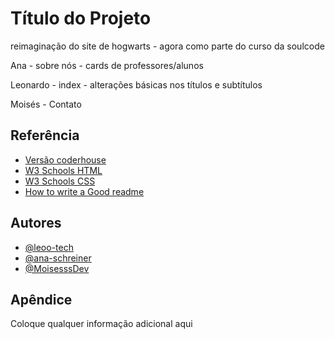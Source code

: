 
# Título do Projeto

reimaginação do site de hogwarts - agora como parte do curso da soulcode

Ana - sobre nós - cards de professores/alunos

Leonardo - index - alterações básicas nos títulos e  subtítulos

Moisés - Contato
## Referência

 - [Versão coderhouse](https://projeto-final-coderhouse-pi.vercel.app/)
 - [W3 Schools HTML](https://www.w3schools.com/tags/default.asp)
 - [W3 Schools CSS](https://www.w3schools.com/cssref/index.php)
 - [How to write a Good readme](https://bulldogjob.com/news/449-how-to-write-a-good-readme-for-your-github-project)


## Autores

- [@leoo-tech](https://github.com/leoo-tech)
- [@ana-schreiner](https://github.com/ana-schreiner)
- [@MoisesssDev](https://github.com/MoisesssDev)


## Apêndice

Coloque qualquer informação adicional aqui

